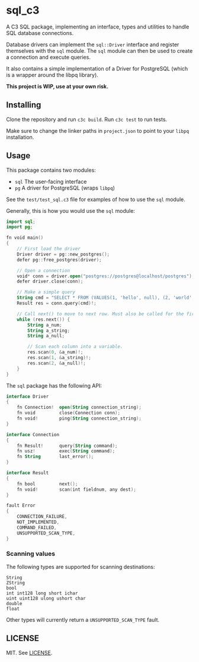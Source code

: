# sql_c3

A C3 SQL package, implementing an interface, types and utilities to handle SQL database connections.

Database drivers can implement the `sql::Driver` interface and register themselves with the `sql` module. The `sql` module can then be used to create a connection and execute queries.

It also contains a simple implementation of a Driver for PostgreSQL (which is a wrapper around the libpq library).

**This project is WIP, use at your own risk.**

## Installing

Clone the repository and run `c3c build`. Run `c3c test` to run tests.

Make sure to change the linker paths in `project.json` to point to your `libpq` installation.

## Usage

This package contains two modules:

- `sql` The user-facing interface
- `pg` A driver for PostgreSQL (wraps `libpq`)

See the `test/test_sql.c3` file for examples of how to use the `sql` module.

Generally, this is how you would use the `sql` module:

```kotlin
import sql;
import pg;

fn void main()
{
    // First load the driver
    Driver driver = pg::new_postgres();
    defer pg::free_postgres(driver);

    // Open a connection
    void* conn = driver.open("postgres://postgres@localhost/postgres");
    defer driver.close(conn);

    // Make a simple query
    String cmd = "SELECT * FROM (VALUES(1, 'hello', null), (2, 'world', null)) AS t(a_num, a_string, a_null)";
    Result res = conn.query(cmd)!;

    // Call next() to move to next row. Must also be called for the first row
    while (res.next()) {
        String a_num;
        String a_string;
        String a_null;

        // Scan each column into a variable.
        res.scan(0, &a_num)!;
        res.scan(1, &a_string)!;
        res.scan(2, &a_null)!;
    }
}
```

The `sql` package has the following API:

```kotlin
interface Driver 
{
    fn Connection!  open(String connection_string);
    fn void         close(Connection conn);
    fn void!        ping(String connection_string);
} 

interface Connection 
{
    fn Result!      query(String command);
    fn usz!         exec(String command);
    fn String       last_error();
}

interface Result 
{
    fn bool         next();
    fn void!        scan(int fieldnum, any dest);
}

fault Error
{
    CONNECTION_FAILURE,
    NOT_IMPLEMENTED,
    COMMAND_FAILED,
    UNSUPPORTED_SCAN_TYPE,
}
```

### Scanning values

The following types are supported for scanning destinations:

```
String
ZString
bool
int int128 long short ichar
uint uint128 ulong ushort char
double
float
```

Other types will currently return a `UNSUPPORTED_SCAN_TYPE` fault.

## LICENSE

MIT. See [LICENSE](LICENSE).
